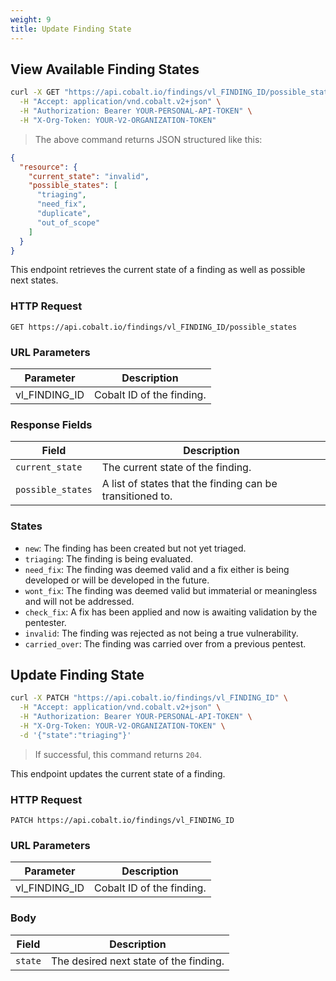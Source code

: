 ```yaml
---
weight: 9
title: Update Finding State
---
```


## View Available Finding States

```sh
curl -X GET "https://api.cobalt.io/findings/vl_FINDING_ID/possible_states" \
  -H "Accept: application/vnd.cobalt.v2+json" \
  -H "Authorization: Bearer YOUR-PERSONAL-API-TOKEN" \
  -H "X-Org-Token: YOUR-V2-ORGANIZATION-TOKEN"
```

> The above command returns JSON structured like this:

```json
{
  "resource": {
    "current_state": "invalid",
    "possible_states": [
      "triaging",
      "need_fix",
      "duplicate",
      "out_of_scope"
    ]
  }
}
```

This endpoint retrieves the current state of a finding as well as possible next states.

### HTTP Request

`GET https://api.cobalt.io/findings/vl_FINDING_ID/possible_states`

### URL Parameters

| Parameter     | Description               |
|---------------|---------------------------|
| vl_FINDING_ID | Cobalt ID of the finding. |

### Response Fields

| Field             | Description                                               |
|-------------------|-----------------------------------------------------------|
| `current_state`   | The current state of the finding.                         |
| `possible_states` | A list of states that the finding can be transitioned to. |

### States

- `new`: The finding has been created but not yet triaged.
- `triaging`: The finding is being evaluated.
- `need_fix`: The finding was deemed valid and a fix either is being developed or will be developed in the future.
- `wont_fix`: The finding was deemed valid but immaterial or meaningless and will not be addressed.
- `check_fix`: A fix has been applied and now is awaiting validation by the pentester.
- `invalid`: The finding was rejected as not being a true vulnerability.
- `carried_over`: The finding was carried over from a previous pentest.

## Update Finding State

```sh
curl -X PATCH "https://api.cobalt.io/findings/vl_FINDING_ID" \
  -H "Accept: application/vnd.cobalt.v2+json" \
  -H "Authorization: Bearer YOUR-PERSONAL-API-TOKEN" \
  -H "X-Org-Token: YOUR-V2-ORGANIZATION-TOKEN" \
  -d '{"state":"triaging"}'
```

> If successful, this command returns `204`.

This endpoint updates the current state of a finding.

### HTTP Request

`PATCH https://api.cobalt.io/findings/vl_FINDING_ID`

### URL Parameters

| Parameter     | Description               |
|---------------|---------------------------|
| vl_FINDING_ID | Cobalt ID of the finding. |

### Body

| Field   | Description                            |
|---------|----------------------------------------|
| `state` | The desired next state of the finding. |
